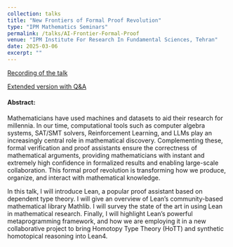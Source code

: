 ```yaml
---
collection: talks
title: "New Frontiers of Formal Proof Revolution"
type: "IPM Mathematics Seminars"
permalink: /talks/AI-Frontier-Formal-Proof
venue: "IPM Institute For Research In Fundamental Sciences, Tehran"
date: 2025-03-06
excerpt: "" 
---
```


<p class="page__meta"><i class="fa fa-fw fa-youtube" aria-hidden="true"></i> <a href="https://www.youtube.com/watch?v=3TEcm98uTUI">Recording of the talk</a></p>

<p class="page__meta"><i class="fa fa-fw fa-youtube" aria-hidden="true"></i> <a href="https://math.ipm.ac.ir/logic/videos.jsp">Extended version with Q&A</a></p>


#### Abstract: 

Mathematicians have used machines and datasets to aid their research for millennia. In our time, computational tools such as computer algebra systems, SAT/SMT solvers, Reinforcement Learning, and LLMs play an increasingly central role in mathematical discovery. Complementing these, formal verification and proof assistants ensure the correctness of mathematical arguments, providing mathematicians with instant and extremely high confidence in formalized results and enabling large-scale collaboration. This formal proof revolution is transforming how we produce, organize, and interact with mathematical knowledge.

In this talk, I will introduce Lean, a popular proof assistant based on dependent type theory. I will give an overview of Lean’s community-based mathematical library Mathlib. I will survey the state of the art in using Lean in mathematical research. Finally, I will highlight Lean’s powerful metaprogramming framework, and how we are employing it in a new collaborative project to bring Homotopy Type Theory (HoTT) and synthetic homotopical reasoning into Lean4.

